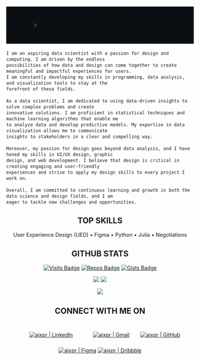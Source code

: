 [![](https://raw.githubusercontent.com/ajxpr/ajxpr/master/typewriter.gif)](https://www.akshajpiri.dev)

```
I am an aspiring data scientist with a passion for design and computing. I am driven by the endless 
possibilities of how data and design can come together to create meaningful and impactful experiences for users.
I am constantly developing my skills in programming, data analysis, and visualization tools to stay at the 
forefront of these fields.

As a data scientist, I am dedicated to using data-driven insights to solve complex problems and create 
innovative solutions. I am proficient in statistical techniques and machine learning algorithms that enable me 
to analyze data and develop predictive models. My expertise in data visualization allows me to communicate 
insights to stakeholders in a clear and compelling way.

Moreover, my passion for design goes beyond data analysis, and I have honed my skills in UI/UX design, graphic 
design, and web development. I believe that design is critical in creating engaging and user-friendly 
experiences and strive to apply my design skills to every project I work on.

Overall, I am committed to continuous learning and growth in both the data science and design fields, and I am 
eager to tackle new challenges and opportunities.
```

<h2 align="center">TOP SKILLS</h2>

<p align="center">User Experience Design (UED) • Figma • Python • Julia • Negotiations</p>

<h2 align="center">GITHUB STATS</h2>

<span align="center">
  
  [![Visits Badge](https://badges.strrl.dev/visits/ajxpr/ajxpr?style=for-the-badge&color=0C1014)](#)
  [![Repos Badge](https://badges.strrl.dev/repos/ajxpr?style=for-the-badge&color=0C1014)](https://github.com/ajxpr?tab=repositories)
  [![Gists Badge](https://badges.strrl.dev/gists/ajxpr?style=for-the-badge&color=0C1014)](https://gist.github.com/ajxpr)

</span>

<p align="center">
  <img  src = "https://github-readme-stats.vercel.app/api?username=ajxpr&show_icons=true&theme=gotham&line_height=27">
  <img src = "https://github-readme-stats.vercel.app/api/top-langs/?username=ajxpr&hide=css,php,shell,dockerfile&theme=gotham">
</p>

<p align = "center">
 <img  src="https://github-readme-streak-stats.herokuapp.com?user=ajxpr&theme=gotham" />
</p>

<h2 align="center">CONNECT WITH ME ON</h2>

[Linkedin]: https://www.linkedin.com/in/akshajpiri
[Gmail]: mailto:akshaj.piri@gmail.com
[GitHub]: https://github.com/ajxpr
[Figma]: https://www.figma.com/@ajxpr
[Dribbble]: https://dribbble.com/ajxpr

<span align="center">
  
[<img style="padding:25px;" alt="ajxpr | LinkedIn" src="https://img.shields.io/badge/linkedin-%230077B5.svg?style=for-the-badge&logo=linkedin&logoColor=white"/>][Linkedin]
[<img style="padding:25px;" alt="ajxpr | Gmail" src="https://img.shields.io/badge/Gmail-D14836?style=for-the-badge&logo=gmail&logoColor=white"/>][Gmail]
[<img alt="ajxpr | GitHub" src="https://img.shields.io/badge/github-%23121011.svg?style=for-the-badge&logo=github&logoColor=white"/>][Github]
[<img alt="ajxpr | Figma" src="https://img.shields.io/badge/figma-%23F24E1E.svg?style=for-the-badge&logo=figma&logoColor=white"/>][Figma]
[<img alt="ajxpr | Dribbble" src="https://img.shields.io/badge/Dribbble-EA4C89?style=for-the-badge&logo=dribbble&logoColor=white"/>][Dribbble]
  
</span>
